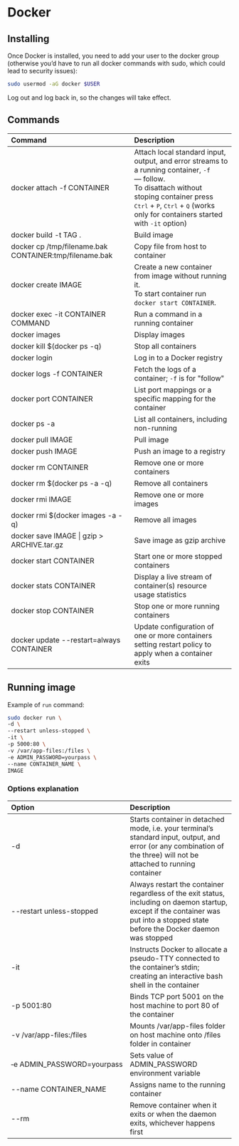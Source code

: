 # Docker

## Installing

Once Docker is installed, you need to add your user to the docker group (otherwise you’d have to run all docker commands with sudo, which could lead to security issues):

```bash
sudo usermod -aG docker $USER
```

Log out and log back in, so the changes will take effect.

## Commands

| Command                                                | Description                                                                                                                                                                                                                                                         |
| :----------------------------------------------------- | :------------------------------------------------------------------------------------------------------------------------------------------------------------------------------------------------------------------------------------------------------------------ |
| docker attach -f CONTAINER                             | Attach local standard input, output, and error streams to a running container, `-f` — follow. <br>To disattach without stoping container press <kbd>Ctrl</kbd> + <kbd>P</kbd>, <kbd>Ctrl</kbd> + <kbd>Q</kbd> (works only for containers started with `-it` option) |
| docker build -t TAG .                                  | Build image                                                                                                                                                                                                                                                         |
| docker cp /tmp/filename.bak CONTAINER:tmp/filename.bak | Copy file from host to container                                                                                                                                                                                                                                    |
| docker create IMAGE                                    | Create a new container from image without running it. <br>To start container run `docker start CONTAINER`.                                                                                                                                                          |
| docker exec -it CONTAINER COMMAND                      | Run a command in a running container                                                                                                                                                                                                                                |
| docker images                                          | Display images                                                                                                                                                                                                                                                      |
| docker kill $(docker ps -q)                            | Stop all containers                                                                                                                                                                                                                                                 |
| docker login                                           | Log in to a Docker registry                                                                                                                                                                                                                                         |
| docker logs -f CONTAINER                               | Fetch the logs of a container; `-f` is for "follow"                                                                                                                                                                                                                 |
| docker port CONTAINER                                  | List port mappings or a specific mapping for the container                                                                                                                                                                                                          |
| docker ps -a                                           | List all containers, including non-running                                                                                                                                                                                                                          |
| docker pull IMAGE                                      | Pull image                                                                                                                                                                                                                                                          |
| docker push IMAGE                                      | Push an image to a registry                                                                                                                                                                                                                                         |
| docker rm CONTAINER                                    | Remove one or more containers                                                                                                                                                                                                                                       |
| docker rm $(docker ps -a -q)                           | Remove all containers                                                                                                                                                                                                                                               |
| docker rmi IMAGE                                       | Remove one or more images                                                                                                                                                                                                                                           |
| docker rmi $(docker images -a -q)                      | Remove all images                                                                                                                                                                                                                                                   |
| docker save IMAGE \| gzip > ARCHIVE.tar.gz             | Save image as gzip archive                                                                                                                                                                                                                                          |
| docker start CONTAINER                                 | Start one or more stopped containers                                                                                                                                                                                                                                |
| docker stats CONTAINER                                 | Display a live stream of container(s) resource usage statistics                                                                                                                                                                                                     |
| docker stop CONTAINER                                  | Stop one or more running containers                                                                                                                                                                                                                                 |
| docker update --restart=always CONTAINER               | Update configuration of one or more containers setting restart policy to apply when a container exits                                                                                                                                                               |

## Running image

Example of `run` command:

```sh
sudo docker run \
-d \
--restart unless-stopped \
-it \
-p 5000:80 \
-v /var/app-files:/files \
-e ADMIN_PASSWORD=yourpass \
--name CONTAINER_NAME \
IMAGE
```

### Options explanation

| Option                                | Description                                                                                                                                                                        |
| :------------------------------------ | :--------------------------------------------------------------------------------------------------------------------------------------------------------------------------------- |
| -d                                    | Starts container in detached mode, i.e. your terminal’s standard input, output, and error (or any combination of the three) will not be attached to running container              |
| --restart unless-stopped              | Always restart the container regardless of the exit status, including on daemon startup, except if the container was put into a stopped state before the Docker daemon was stopped |
| -it                                   | Instructs Docker to allocate a pseudo-TTY connected to the container’s stdin; creating an interactive bash shell in the container                                                  |
| -p 5001:80                            | Binds TCP port 5001 on the host machine to port 80 of the container                                                                                                                |
| -v /var/app-files:/files              | Mounts /var/app-files folder on host machine onto /files folder in container                                                                                                       |
| &#8209;e&nbsp;ADMIN_PASSWORD=yourpass | Sets value of ADMIN_PASSWORD environment variable                                                                                                                                  |
| --name CONTAINER_NAME                 | Assigns name to the running container                                                                                                                                              |
| --rm                                  | Remove container when it exits or when the daemon exits, whichever happens first                                                                                                   |
